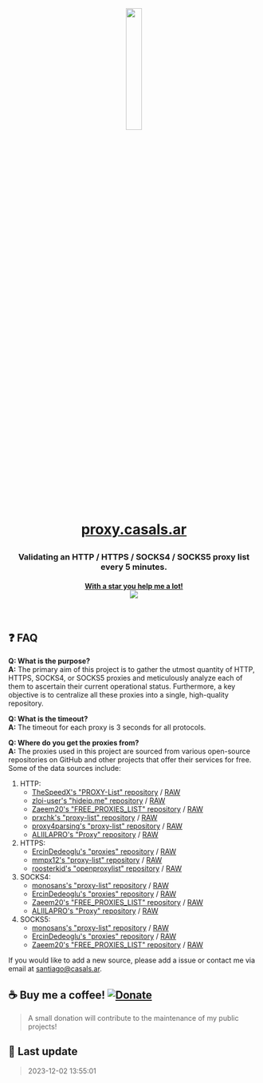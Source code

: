 <h1 align="center">

<img target="_blank" href="https://proxy.casals.ar" src="https://casals.ar/mini_rocket.png" align="center" style="padding: 25px; width: 25%;" />

<br>

<a target="_blank" href="https://proxy.casals.ar">proxy.casals.ar</a>

</h1>

<h3 align="center">Validating an HTTP / HTTPS / SOCKS4 / SOCKS5 proxy list every 5 minutes.</h3>

<h4 align="center"><a target="_blank" href="https://github.com/casals-ar/proxy.casals.ar/stargazers">With a star you help me a lot!</br>
<img src="https://img.shields.io/github/stars/casals-ar/proxy.casals.ar"></a></h4>

<br>

## ❓ FAQ

**Q: What is the purpose?**  
**A:** The primary aim of this project is to gather the utmost quantity of HTTP, HTTPS, SOCKS4, or SOCKS5 proxies and meticulously analyze each of them to ascertain their current operational status. Furthermore, a key objective is to centralize all these proxies into a single, high-quality repository.

**Q: What is the timeout?**  
**A:** The timeout for each proxy is 3 seconds for all protocols.

**Q: Where do you get the proxies from?**  
**A:** The proxies used in this project are sourced from various open-source repositories on GitHub and other projects that offer their services for free. Some of the data sources include:

1. HTTP:
    - [TheSpeedX's "PROXY-List" repository](https://github.com/TheSpeedX/PROXY-List) / [RAW](https://raw.githubusercontent.com/TheSpeedX/PROXY-List/master/http.txt)
    - [zloi-user's "hideip.me" repository](https://github.com/zloi-user/hideip.me) / [RAW](https://raw.githubusercontent.com/zloi-user/hideip.me/main/http.txt)
    - [Zaeem20's "FREE_PROXIES_LIST" repository](https://github.com/Zaeem20/FREE_PROXIES_LIST) / [RAW](https://raw.githubusercontent.com/Zaeem20/FREE_PROXIES_LIST/master/http.txt)
    - [prxchk's "proxy-list" repository](https://github.com/prxchk/proxy-list) / [RAW](https://raw.githubusercontent.com/prxchk/proxy-list/main/http.txt)
    - [proxy4parsing's "proxy-list" repository](https://github.com/proxy4parsing/proxy-list) / [RAW](https://raw.githubusercontent.com/proxy4parsing/proxy-list/main/http.txt)
    - [ALIILAPRO's "Proxy" repository](https://github.com/ALIILAPRO/Proxy) / [RAW](https://raw.githubusercontent.com/ALIILAPRO/Proxy/main/http.txt)
2. HTTPS:
    - [ErcinDedeoglu's "proxies" repository](https://github.com/ErcinDedeoglu/proxies/) / [RAW](https://raw.githubusercontent.com/ErcinDedeoglu/proxies/main/proxies/https.txt)
    - [mmpx12's "proxy-list" repository](https://github.com/mmpx12/proxy-list/) / [RAW](https://raw.githubusercontent.com/mmpx12/proxy-list/master/https.txt)
    - [roosterkid's "openproxylist" repository](https://github.com/roosterkid/openproxylist) / [RAW](https://raw.githubusercontent.com/roosterkid/openproxylist/main/HTTPS_RAW.txt)
3. SOCKS4:
    - [monosans's "proxy-list" repository](https:///github.com/monosans/proxy-list/) / [RAW](https://raw.githubusercontent.com/monosans/proxy-list/main/proxies/socks4.txt)
    - [ErcinDedeoglu's "proxies" repository](https:///github.com/ErcinDedeoglu/proxies/) / [RAW](https://raw.githubusercontent.com/ErcinDedeoglu/proxies/main/proxies/socks4.txt)
    - [Zaeem20's "FREE_PROXIES_LIST" repository](https:///github.com/Zaeem20/FREE_PROXIES_LIST/) / [RAW](https://raw.githubusercontent.com/Zaeem20/FREE_PROXIES_LIST/master/socks4.txt)
    - [ALIILAPRO's "Proxy" repository](https://github.com/ALIILAPRO/Proxy) / [RAW](https://raw.githubusercontent.com/ALIILAPRO/Proxy/main/socks4.txt)
4. SOCKS5:
    - [monosans's "proxy-list" repository](https://github.com/monosans/proxy-list/) / [RAW](https://raw.githubusercontent.com/monosans/proxy-list/main/proxies/socks5.txt)
    - [ErcinDedeoglu's "proxies" repository](https://github.com/ErcinDedeoglu/proxies/) / [RAW](https://raw.githubusercontent.com/ErcinDedeoglu/proxies/main/proxies/socks5.txt)
    - [Zaeem20's "FREE_PROXIES_LIST" repository](https://github.com/Zaeem20/FREE_PROXIES_LIST/) / [RAW](https://raw.githubusercontent.com/Zaeem20/FREE_PROXIES_LIST/master/socks5.txt)

If you would like to add a new source, please add a issue or contact me via email at [santiago@casals.ar](mailto:santiago@casals.ar).

## ☕ Buy me a coffee! [![Donate](https://img.shields.io/badge/Donate-PayPal-green.svg)](https://paypal.me/santicsls)

> A small donation will contribute to the maintenance of my public projects!

## 📝 Last update

> 2023-12-02 13:55:01
